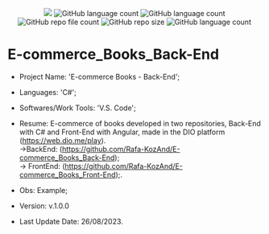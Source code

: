 <p align="center">
  <img src="http://img.shields.io/static/v1?label=STATUS&message=Concluded&color=blue&style=flat"/>
  <img alt="GitHub language count" src="https://img.shields.io/github/languages/count/Rafa-KozAnd/E-commerce_Books_Back-End">
  <img alt="GitHub language count" src="https://img.shields.io/github/languages/top/Rafa-KozAnd/E-commerce_Books_Back-End">
  <img alt="GitHub repo file count" src="https://img.shields.io/github/directory-file-count/Rafa-KozAnd/E-commerce_Books_Back-End">
  <img alt="GitHub repo size" src="https://img.shields.io/github/repo-size/Rafa-KozAnd/E-commerce_Books_Back-End">
  <img alt="GitHub language count" src="https://img.shields.io/github/license/Rafa-KozAnd/E-commerce_Books_Back-End">
</p>

# E-commerce_Books_Back-End

- Project Name: 'E-commerce Books - Back-End';
- Languages: 'C#';
- Softwares/Work Tools: 'V.S. Code';
- Resume: E-commerce of books developed in two repositories, Back-End with C# and Front-End with Angular, made in the DIO platform (https://web.dio.me/play).  
        ->BackEnd: (https://github.com/Rafa-KozAnd/E-commerce_Books_Back-End); <br>
        -> FrontEnd: (https://github.com/Rafa-KozAnd/E-commerce_Books_Front-End);.
- Obs: Example;
- Version: v.1.0.0

- Last Update Date: 26/08/2023.






